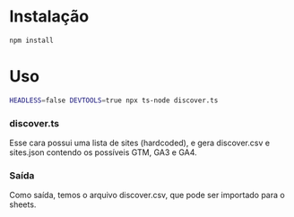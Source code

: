 # Instalação

```bash
npm install
```

# Uso

```bash
HEADLESS=false DEVTOOLS=true npx ts-node discover.ts
```

### discover.ts

Esse cara possui uma lista de sites (hardcoded), e gera discover.csv e sites.json contendo
os possíveis GTM, GA3 e GA4.

### Saída

Como saída, temos o arquivo discover.csv, que pode ser importado para o sheets.